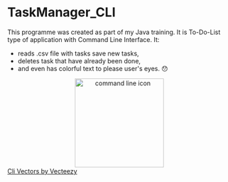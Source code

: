 # TaskManager_CLI

This programme was created as part of my Java training. It is To-Do-List type of application with Command Line Interface. It:  
* reads .csv file with tasks save new tasks,  
* deletes task that have already been done,  
* and even has colorful text to please user's eyes. 😯

<div align="center">
<img alt="command line icon" src="https://github.com/Wojciech-Stanicki/Workshop-1---TaskManager_with_CLI/assets/97471503/92931064-867b-40af-baa0-f43e12b2c33e" width="200" height="200">
</div>
<a href="https://www.vecteezy.com/free-vector/cli">Cli Vectors by Vecteezy</a>
